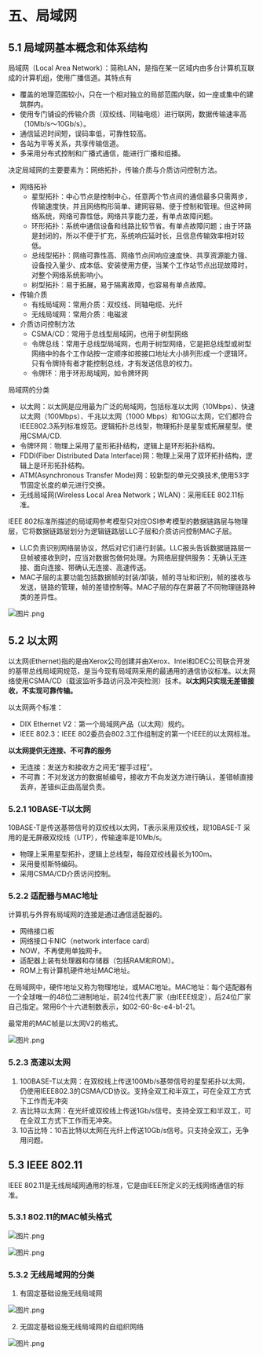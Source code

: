 # 五、局域网

## 5.1 局域网基本概念和体系结构
局域网（Local Area Network）：简称LAN，是指在某一区域内由多台计算机互联成的计算机组，使用广播信道。其特点有

- 覆盖的地理范围较小，只在一个相对独立的局部范围内联，如一座或集中的建筑群内。
- 使用专门铺设的传输介质（双绞线、同轴电缆）进行联网，数据传输速率高（10Mb/s～10Gb/s）。
- 通信延迟时间短，误码率低，可靠性较高。
- 各站为平等关系，共享传输信道。
- 多采用分布式控制和广播式通信，能进行广播和组播。

决定局域网的主要要素为：网络拓扑，传输介质与介质访问控制方法。

- 网络拓补
  - 星型拓扑：中心节点是控制中心，任意两个节点间的通信最多只需两步，传输速度快，并且网络构形简单、建网容易、便于控制和管理。但这种网络系统，网络可靠性低，网络共享能力差，有单点故障问题。
  - 环形拓扑：系统中通信设备和线路比较节省。有单点故障问题；由于环路是封闭的，所以不便于扩充，系统响应延时长，且信息传输效率相对较低。
  - 总线型拓扑：网络可靠性高、网络节点间响应速度快、共享资源能力强、设备投入量少、成本低、安装使用方便，当某个工作站节点出现故障时，对整个网络系统影响小。
  - 树型拓扑：易于拓展，易于隔离故障，也容易有单点故障。
- 传输介质
  - 有线局域网：常用介质：双绞线、同轴电缆、光纤
  - 无线局域网：常用介质：电磁波
- 介质访问控制方法
  - CSMA/CD：常用于总线型局域网，也用于树型网络
  - 令牌总线：常用于总线型局域网，也用于树型网络，它是把总线型或树型网络中的各个工作站按一定顺序如按接口地址大小排列形成一个逻辑环。只有令牌持有者才能控制总线，才有发送信息的权力。
  - 令牌环：用于环形局域网，如令牌环网

局域网的分类

- 以太网：以太网是应用最为广泛的局域网，包括标准以太网（10Mbps）、快速以太网（100Mbps）、千兆以太网（1000 Mbps）和10G以太网，它们都符合IEEE802.3系列标准规范。逻辑拓扑总线型，物理拓扑是星型或拓展星型。使用CSMA/CD.
- 令牌环网：物理上采用了星形拓扑结构，逻辑上是环形拓扑结构。
- FDDI(Fiber Distributed Data Interface)网：物理上采用了双环拓扑结构，逻辑上是环形拓扑结构。
- ATM(Asynchronous Transfer Mode)网：较新型的单元交换技术,使用53字节固定长度的单元进行交换。
- 无线局域网(Wireless Local Area Network；WLAN)：采用IEEE 802.11标准。

IEEE 802标准所描述的局域网参考模型只对应OSI参考模型的数据链路层与物理层，它将数据链路层划分为逻辑链路层LLC子层和介质访问控制MAC子层。

- LLC负责识别网络层协议，然后对它们进行封装。LLC报头告诉数据链路层一旦帧被接收到时，应当对数据包做何处理。为网络层提供服务：无确认无连接、面向连接、带确认无连接、高速传送。
- MAC子层的主要功能包括数据帧的封装/卸装，帧的寻址和识别，帧的接收与发送，链路的管理，帧的差错控制等。MAC子层的存在屏蔽了不同物理链路种类的差异性。

![图片.png](https://upload-images.jianshu.io/upload_images/26868451-720de0ab51e399ca.png?imageMogr2/auto-orient/strip%7CimageView2/2/w/1240)



## 5.2 以太网

以太网(Ethernet)指的是由Xerox公司创建并由Xerox、Intel和DEC公司联合开发的基带总线局域网规范，是当今现有局域网采用的最通用的通信协议标准。以太网络使用CSMA/CD（载波监听多路访问及冲突检测）技术。**以太网只实现无差错接收，不实现可靠传输。**

以太网两个标准：

- DIX Ethernet V2：第一个局域网产品（以太网）规约。
- IEEE 802.3：IEEE 802委员会802.3工作组制定的第一个IEEE的以太网标准。

**以太网提供无连接、不可靠的服务**

- 无连接：发送方和接收方之间无“握手过程”。
- 不可靠：不对发送方的数据帧编号，接收方不向发送方进行确认，差错帧直接丢弃，差错纠正由高层负责。

### 5.2.1 10BASE-T以太网

10BASE-T是传送基带信号的双绞线以太网，T表示采用双绞线，现10BASE-T 采用的是无屏蔽双绞线（UTP），传输速率是10Mb/s。

- 物理上采用星型拓扑，逻辑上总线型，每段双绞线最长为100m。
- 采用曼彻斯特编码。
- 采用CSMA/CD介质访问控制。

### 5.2.2 适配器与MAC地址

计算机与外界有局域网的连接是通过通信适配器的。

- 网络接口板
- 网络接口卡NIC（network interface card）
- NOW，不再使用单独网卡。
- 适配器上装有处理器和存储器（包括RAM和ROM）。
- ROM上有计算机硬件地址MAC地址。

在局域网中，硬件地址又称为物理地址，或MAC地址。MAC地址：每个适配器有一个全球唯一的48位二进制地址，前24位代表厂家（由IEEE规定），后24位厂家自己指定。常用6个十六进制数表示，如02-60-8c-e4-b1-21。

最常用的MAC帧是以太网V2的格式。

![图片.png](https://upload-images.jianshu.io/upload_images/26868451-fd28c2d63aee9d07.png?imageMogr2/auto-orient/strip%7CimageView2/2/w/1240)

### 5.2.3 高速以太网

1. 100BASE-T以太网：在双绞线上传送100Mb/s基带信号的星型拓扑以太网，仍使用IEEE802.3的CSMA/CD协议。支持全双工和半双工，可在全双工方式下工作而无冲突
2. 吉比特以太网：在光纤或双绞线上传送1Gb/s信号。支持全双工和半双工，可在全双工方式下工作而无冲突。
3. 10吉比特：10吉比特以太网在光纤上传送10Gb/s信号。只支持全双工，无争用问题。

## 5.3 IEEE 802.11

IEEE 802.11是无线局域网通用的标准，它是由IEEE所定义的无线网络通信的标准。

### 5.3.1 802.11的MAC帧头格式

![图片.png](https://upload-images.jianshu.io/upload_images/26868451-a72f1535230d5e21.png?imageMogr2/auto-orient/strip%7CimageView2/2/w/1240)

![图片.png](https://upload-images.jianshu.io/upload_images/26868451-008023d7cb6aadef.png?imageMogr2/auto-orient/strip%7CimageView2/2/w/1240)

### 5.3.2 无线局域网的分类

1. 有固定基础设施无线局域网

![图片.png](https://upload-images.jianshu.io/upload_images/26868451-805d7b0c25326c97.png?imageMogr2/auto-orient/strip%7CimageView2/2/w/1240)

2. 无固定基础设施无线局域网的自组织网络

![图片.png](https://upload-images.jianshu.io/upload_images/26868451-57425b6a8df5cac5.png?imageMogr2/auto-orient/strip%7CimageView2/2/w/1240)